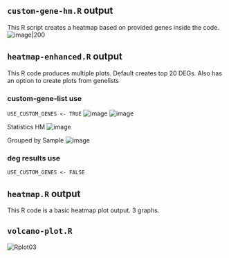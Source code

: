 ## `custom-gene-hm.R` output
This R script creates a heatmap based on provided genes inside the code.
![image|200](https://github.com/user-attachments/assets/93b35e17-5bf0-4cec-ba10-b034e1f6dad9)

## `heatmap-enhanced.R` output
This R code produces multiple plots. Default creates top 20 DEGs. Also has an option to create plots from genelists
### custom-gene-list use
`USE_CUSTOM_GENES <- TRUE`
![image](https://github.com/user-attachments/assets/f4fae02b-ff11-4cd0-b7b3-2cc84fa1c049)
![image](https://github.com/user-attachments/assets/a13bc8dd-0d22-4174-af38-7a12a429405d)

Statistics HM
![image](https://github.com/user-attachments/assets/5cecebe1-4a96-4acb-b8ca-ca7f7a333cc2)

Grouped by Sample
![image](https://github.com/user-attachments/assets/5ac54951-632b-478b-ba09-d8590cc8cb02)



### deg results use 
`USE_CUSTOM_GENES <- FALSE`
## `heatmap.R` output
This R code is a basic heatmap plot output. 3 graphs.

## `volcano-plot.R`
![Rplot03](https://github.com/user-attachments/assets/a9992251-f2db-4ea3-8f70-11ea397d965f)

